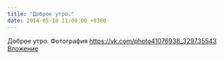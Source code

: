 ```yaml
---
title: "Доброе утро."
date: 2014-05-10 11:09:00 +0300
---
```


Доброе утро.
Фотография
<a class="vk-attach" href="https://vk.com/photo41076938_329735543">https://vk.com/photo41076938_329735543</a>
<a class="vk-attach" href="https://vk.com/photo41076938_329735543">Вложение</a>
